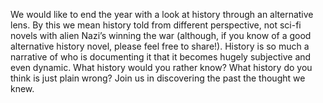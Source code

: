 We would like to end the year with a look at history through an
alternative lens. By this we mean history told from different
perspective, not sci-fi novels with alien Nazi’s winning the war
(although, if you know of a good alternative history novel, please
feel free to share!). History is so much a narrative of who is
documenting it that it becomes hugely subjective and even
dynamic. What history would you rather know? What history do you think
is just plain wrong? Join us in discovering the past the thought we
knew.
